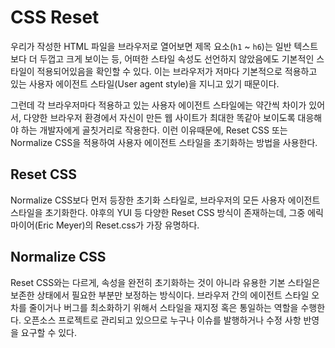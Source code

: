 # CSS Reset

우리가 작성한 HTML 파일을 브라우저로 열어보면 제목 요소(`h1` ~ `h6`)는 일반 텍스트보다 더 두껍고 크게 보이는 등, 어떠한 스타일 속성도 선언하지 않았음에도 기본적인 스타일이 적용되어있음을 확인할 수 있다. 이는 브라우저가 저마다 기본적으로 적용하고 있는 사용자 에이전트 스타일(User agent style)을 지니고 있기 때문이다.

그런데 각 브라우저마다 적용하고 있는 사용자 에이전트 스타일에는 약간씩 차이가 있어서, 다양한 브라우저 환경에서 자신이 만든 웹 사이트가 최대한 똑같아 보이도록 대응해야 하는 개발자에게 골칫거리로 작용한다. 이런 이유때문에, Reset CSS 또는 Normalize CSS을 적용하여 사용자 에이전트 스타일을 초기화하는 방법을 사용한다.

## Reset CSS

Normalize CSS보다 먼저 등장한 초기화 스타일로, 브라우저의 모든 사용자 에이전트 스타일을 초기화한다. 야후의 YUI 등 다양한 Reset CSS 방식이 존재하는데, 그중 에릭 마이어(Eric Meyer)의 Reset.css가 가장 유명하다.

## Normalize CSS

Reset CSS와는 다르게, 속성을 완전히 초기화하는 것이 아니라 유용한 기본 스타일은 보존한 상태에서 필요한 부분만 보정하는 방식이다. 브라우저 간의 에이전트 스타일 오차를 줄이거나 버그를 최소화하기 위해서 스타일을 재지정 혹은 통일하는 역할을 수행한다. 오픈소스 프로젝트로 관리되고 있으므로 누구나 이슈를 발행하거나 수정 사항 반영을 요구할 수 있다.